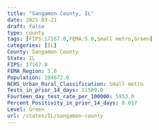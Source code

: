 ```yaml
---
title: "Sangamon County, IL"
date: 2021-03-21
draft: false
type: county
tags: [FIPS:17167.0,FEMA:5.0,Small metro,Green]
categories: [IL]
County: Sangamon County
State: IL
FIPS: 17167.0
FEMA_Region: 5.0
Population: 194672.0
NCHS_Urban_Rural_Classification: Small metro
Tests_in_prior_14_days: 11589.0
Fourteen_day_test_rate_per_100000: 5953.0
Percent_Positivity_in_prior_14_days: 0.017
Level: Green
url: /states/IL/sangamon-county
---
```




